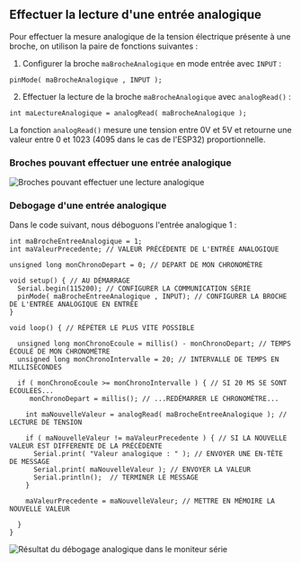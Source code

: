 ## Effectuer la lecture d'une entrée analogique

Pour effectuer la mesure analogique de la tension électrique présente à une broche, on utilison la paire de fonctions suivantes : 
1) Configurer la broche `maBrocheAnalogique` en mode entrée avec `INPUT` :
```arduino
pinMode( maBrocheAnalogique , INPUT );
```
2) Effectuer la lecture de la broche `maBrocheAnalogique` avec `analogRead()` :
```arduino
int maLectureAnalogique = analogRead( maBrocheAnalogique );
```

La fonction `analogRead()` mesure une tension entre 0V et 5V et retourne une valeur entre 0 et 1023 (4095 dans le cas de l'ESP32) proportionnelle.

### Broches pouvant effectuer une entrée analogique

 ![Broches pouvant effectuer une lecture analogique](./entrees_analogiques_nano.svg)

### Debogage d'une entrée analogique

Dans le code suivant, nous déboguons l'entrée analogique 1 : 
```arduino
int maBrocheEntreeAnalogique = 1;
int maValeurPrecedente; // VALEUR PRÉCÉDENTE DE L'ENTRÉE ANALOGIQUE

unsigned long monChronoDepart = 0; // DEPART DE MON CHRONOMÈTRE

void setup() { // AU DÉMARRAGE
  Serial.begin(115200); // CONFIGURER LA COMMUNICATION SÉRIE
  pinMode( maBrocheEntreeAnalogique , INPUT); // CONFIGURER LA BROCHE DE L'ENTRÉE ANALOGIQUE EN ENTRÉE
}

void loop() { // RÉPÉTER LE PLUS VITE POSSIBLE

  unsigned long monChronoEcoule = millis() - monChronoDepart; // TEMPS ÉCOULÉ DE MON CHRONOMÈTRE
  unsigned long monChronoIntervalle = 20; // INTERVALLE DE TEMPS EN MILLISECONDES

  if ( monChronoEcoule >= monChronoIntervalle ) { // SI 20 MS SE SONT ECOULEES...
     monChronoDepart = millis(); // ...REDÉMARRER LE CHRONOMÈTRE...
     
    int maNouvelleValeur = analogRead( maBrocheEntreeAnalogique ); // LECTURE DE TENSION
    
    if ( maNouvelleValeur != maValeurPrecedente ) { // SI LA NOUVELLE VALEUR EST DIFFERENTE DE LA PRÉCÉDENTE
      Serial.print( "Valeur analogique : " ); // ENVOYER UNE EN-TÊTE DE MESSAGE
      Serial.print( maNouvelleValeur ); // ENVOYER LA VALEUR
      Serial.println();  // TERMINER LE MESSAGE
    }
    
    maValeurPrecedente = maNouvelleValeur; // METTRE EN MÉMOIRE LA NOUVELLE VALEUR

  }
}
```

![Résultat du débogage analogique dans le moniteur série](./debogage_entree_analogique_moniteur_serie.png)

